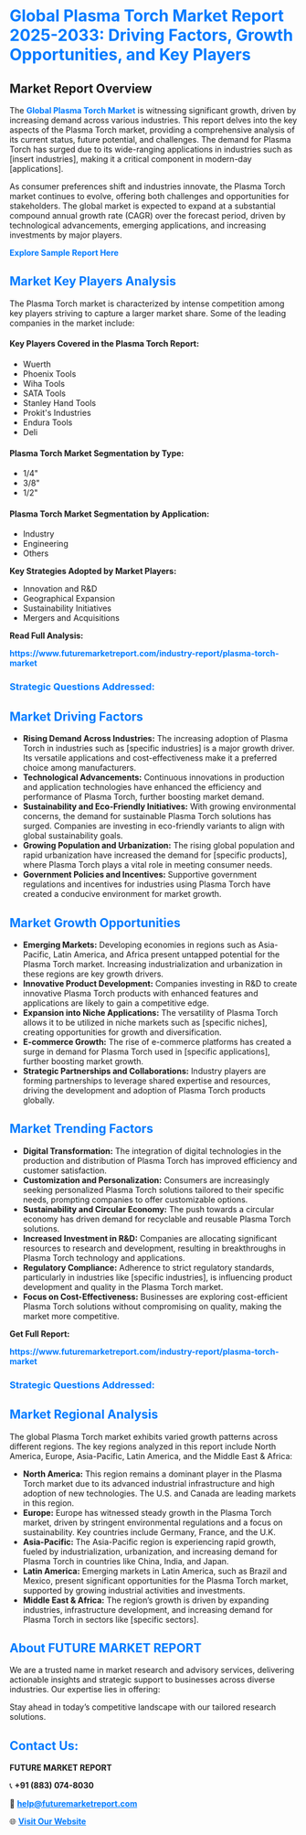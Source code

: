 <h1 style="color: #007BFF;">Global Plasma Torch Market Report 2025-2033: Driving Factors, Growth Opportunities, and Key Players</h1>

<section id="overview">
<h2>Market Report Overview</h2>
<p>The <a href="https://www.futuremarketreport.com/industry-report/plasma-torch-market" style="color: #007BFF; text-decoration: none;"><strong>Global Plasma Torch Market</strong></a> is witnessing significant growth, driven by increasing demand across various industries. This report delves into the key aspects of the Plasma Torch market, providing a comprehensive analysis of its current status, future potential, and challenges. The demand for Plasma Torch has surged due to its wide-ranging applications in industries such as [insert industries], making it a critical component in modern-day [applications].</p>
<p>As consumer preferences shift and industries innovate, the Plasma Torch market continues to evolve, offering both challenges and opportunities for stakeholders. The global market is expected to expand at a substantial compound annual growth rate (CAGR) over the forecast period, driven by technological advancements, emerging applications, and increasing investments by major players.</p>
</section>

<section id="overview">
<p><a href="https://www.futuremarketreport.com/request-sample/reportId=36867" style="color: #007BFF; text-decoration: none;"><strong>Explore Sample Report Here</strong></a></p>
</section>

<section id="key-players">
<h2 style="color: #007BFF;">Market Key Players Analysis</h2>
<p>The Plasma Torch market is characterized by intense competition among key players striving to capture a larger market share. Some of the leading companies in the market include:</p>
<h4>Key Players Covered in the Plasma Torch Report:</h4>
<ul><li>Wuerth</li><li>Phoenix Tools</li><li>Wiha Tools</li><li>SATA Tools</li><li>Stanley Hand Tools</li><li>Prokit&#039;s Industries</li><li>Endura Tools</li><li>Deli</li></ul>
<h4>Plasma Torch Market Segmentation by Type:</h4>
<ul><li>1/4&quot;</li><li>3/8&quot;</li><li>1/2&quot;</li></ul>

<h4>Plasma Torch Market Segmentation by Application:</h4>
<ul><li>Industry</li><li>Engineering</li><li>Others</li></ul>
<p><strong>Key Strategies Adopted by Market Players:</strong></p>
<ul>
<li>Innovation and R&D</li>
<li>Geographical Expansion</li>
<li>Sustainability Initiatives</li>
<li>Mergers and Acquisitions</li>
</ul>
</section>

<section>
<p><strong>Read Full Analysis: </strong></p><a href="https://www.futuremarketreport.com/industry-report/plasma-torch-market" style="color: #007BFF; text-decoration: none;"><strong>https://www.futuremarketreport.com/industry-report/plasma-torch-market</strong></a>
<h3 style="color: #007BFF;">Strategic Questions Addressed:</h3>
</section>

<section id="driving-factors">
<h2 style="color: #007BFF;">Market Driving Factors</h2>
<ul>
<li><strong>Rising Demand Across Industries:</strong> The increasing adoption of Plasma Torch in industries such as [specific industries] is a major growth driver. Its versatile applications and cost-effectiveness make it a preferred choice among manufacturers.</li>
<li><strong>Technological Advancements:</strong> Continuous innovations in production and application technologies have enhanced the efficiency and performance of Plasma Torch, further boosting market demand.</li>
<li><strong>Sustainability and Eco-Friendly Initiatives:</strong> With growing environmental concerns, the demand for sustainable Plasma Torch solutions has surged. Companies are investing in eco-friendly variants to align with global sustainability goals.</li>
<li><strong>Growing Population and Urbanization:</strong> The rising global population and rapid urbanization have increased the demand for [specific products], where Plasma Torch plays a vital role in meeting consumer needs.</li>
<li><strong>Government Policies and Incentives:</strong> Supportive government regulations and incentives for industries using Plasma Torch have created a conducive environment for market growth.</li>
</ul>
</section>

<section id="growth-opportunities">
<h2 style="color: #007BFF;">Market Growth Opportunities</h2>
<ul>
<li><strong>Emerging Markets:</strong> Developing economies in regions such as Asia-Pacific, Latin America, and Africa present untapped potential for the Plasma Torch market. Increasing industrialization and urbanization in these regions are key growth drivers.</li>
<li><strong>Innovative Product Development:</strong> Companies investing in R&D to create innovative Plasma Torch products with enhanced features and applications are likely to gain a competitive edge.</li>
<li><strong>Expansion into Niche Applications:</strong> The versatility of Plasma Torch allows it to be utilized in niche markets such as [specific niches], creating opportunities for growth and diversification.</li>
<li><strong>E-commerce Growth:</strong> The rise of e-commerce platforms has created a surge in demand for Plasma Torch used in [specific applications], further boosting market growth.</li>
<li><strong>Strategic Partnerships and Collaborations:</strong> Industry players are forming partnerships to leverage shared expertise and resources, driving the development and adoption of Plasma Torch products globally.</li>
</ul>
</section>

<section id="trending-factors">
<h2 style="color: #007BFF;">Market Trending Factors</h2>
<ul>
<li><strong>Digital Transformation:</strong> The integration of digital technologies in the production and distribution of Plasma Torch has improved efficiency and customer satisfaction.</li>
<li><strong>Customization and Personalization:</strong> Consumers are increasingly seeking personalized Plasma Torch solutions tailored to their specific needs, prompting companies to offer customizable options.</li>
<li><strong>Sustainability and Circular Economy:</strong> The push towards a circular economy has driven demand for recyclable and reusable Plasma Torch solutions.</li>
<li><strong>Increased Investment in R&D:</strong> Companies are allocating significant resources to research and development, resulting in breakthroughs in Plasma Torch technology and applications.</li>
<li><strong>Regulatory Compliance:</strong> Adherence to strict regulatory standards, particularly in industries like [specific industries], is influencing product development and quality in the Plasma Torch market.</li>
<li><strong>Focus on Cost-Effectiveness:</strong> Businesses are exploring cost-efficient Plasma Torch solutions without compromising on quality, making the market more competitive.</li>
</ul>
</section>

<section>
<p><strong>Get Full Report: </strong></p><a href="https://www.futuremarketreport.com/industry-report/plasma-torch-market" style="color: #007BFF; text-decoration: none;"><strong>https://www.futuremarketreport.com/industry-report/plasma-torch-market</strong></a>
<h3 style="color: #007BFF;">Strategic Questions Addressed:</h3>
</section>


<section id="regional-analysis">
<h2 style="color: #007BFF;">Market Regional Analysis</h2>
<p>The global Plasma Torch market exhibits varied growth patterns across different regions. The key regions analyzed in this report include North America, Europe, Asia-Pacific, Latin America, and the Middle East & Africa:</p>
<ul>
<li><strong>North America:</strong> This region remains a dominant player in the Plasma Torch market due to its advanced industrial infrastructure and high adoption of new technologies. The U.S. and Canada are leading markets in this region.</li>
<li><strong>Europe:</strong> Europe has witnessed steady growth in the Plasma Torch market, driven by stringent environmental regulations and a focus on sustainability. Key countries include Germany, France, and the U.K.</li>
<li><strong>Asia-Pacific:</strong> The Asia-Pacific region is experiencing rapid growth, fueled by industrialization, urbanization, and increasing demand for Plasma Torch in countries like China, India, and Japan.</li>
<li><strong>Latin America:</strong> Emerging markets in Latin America, such as Brazil and Mexico, present significant opportunities for the Plasma Torch market, supported by growing industrial activities and investments.</li>
<li><strong>Middle East & Africa:</strong> The region’s growth is driven by expanding industries, infrastructure development, and increasing demand for Plasma Torch in sectors like [specific sectors].</li>
</ul>
</section>

<footer>
<h2 style="color: #007BFF;">About FUTURE MARKET REPORT</h2>
<p>We are a trusted name in market research and advisory services, delivering actionable insights and strategic support to businesses across diverse industries. Our expertise lies in offering:</p>

<p>Stay ahead in today’s competitive landscape with our tailored research solutions.</p>

<h2 style="color: #007BFF;">Contact Us:</h2>
<p><strong>FUTURE MARKET REPORT</strong></p>
<p>📞 <strong>+91 (883) 074-8030</strong></p>
<p>📧 <strong><a href="mailto:help@futuremarketreport.com" style="color: #007BFF;">help@futuremarketreport.com</a></strong></p>
<p>🌐 <strong><a href="https://www.futuremarketreport.com/" style="color: #007BFF;">Visit Our Website</a></strong></p>
</footer>
